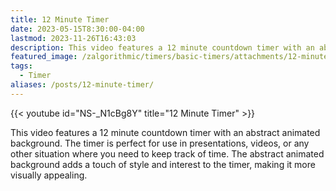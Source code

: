 ```yaml
---
title: 12 Minute Timer
date: 2023-05-15T8:30:00-04:00
lastmod: 2023-11-26T16:43:03
description: This video features a 12 minute countdown timer with an abstract animated background.
featured_image: /zalgorithmic/timers/basic-timers/attachments/12-minute-timer.jpg
tags:
  - Timer
aliases: /posts/12-minute-timer/
---
```


{{< youtube id="NS-_N1cBg8Y" title="12 Minute Timer" >}}

This video features a 12 minute countdown timer with an abstract animated background. The timer is perfect for use in presentations, videos, or any other situation where you need to keep track of time. The abstract animated background adds a touch of style and interest to the timer, making it more visually appealing.
